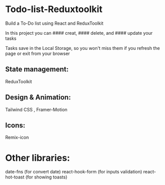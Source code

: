 # Todo-list-Reduxtoolkit
Build a To-Do list using React and ReduxToolkit

In this project you can #### creat, #### delete, and #### update your tasks

Tasks save in the Local Storage, so you won't miss them if you refresh the page or exit from your browser


## State management:
ReduxToolkit

## Design & Animation:
Tailwind CSS , Framer-Motion

## Icons:
Remix-icon

# Other libraries:
date-fns  (for convert date)
react-hook-form (for inputs validation)
react-hot-toast (for showing toasts)
